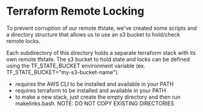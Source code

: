 # Terraform Remote Locking

To prevent corruption of our remote tfstate, we've created some scripts and a directory structure that allows us to use an s3 bucket to hold/check remote locks.

Each subdirectory of this directory holds a separate terraform stack with its own remote tfstate. The s3 bucket to hold state and locks can be defined using the TF_STATE_BUCKET environment variable (ex. TF_STATE_BUCKET="my-s3-bucket-name").

* requires the AWS CLI to be installed and available in your PATH
* requires terraform to be installed and available in your PATH
* to make a new stack, just create the empty directory and then run makelinks.bash. NOTE: DO NOT COPY EXISTING DIRECTORIES
